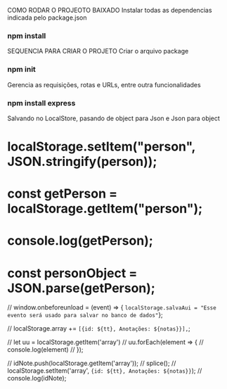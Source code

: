 COMO RODAR O PROJEOTO BAIXADO
Instalar todas as dependencias indicada pelo package.json
### npm install


SEQUENCIA PARA CRIAR O PROJETO
Criar o arquivo package
### npm init


Gerencia as requisições, rotas e URLs, entre outra funcionalidades 
### npm install express


Salvando no LocalStore, pasando de object para Json e Json para object
# localStorage.setItem("person", JSON.stringify(person));
# const getPerson = localStorage.getItem("person");
# console.log(getPerson);
# const personObject = JSON.parse(getPerson);


// window.onbeforeunload = (event) => {  `localStorage.salvaAui = "Esse evento será usado para salvar no banco de dados"`};




// localStorage.array += `[{id: ${tt}, Anotações: ${notas}}],`;

// let uu = localStorage.getItem('array')
// uu.forEach(element => {
//     console.log(element)
// });


// idNote.push(localStorage.getItem('array'));
// splice();
// localStorage.setItem('array', `{id: ${tt}, Anotações: ${notas}}`);
// console.log(idNote);